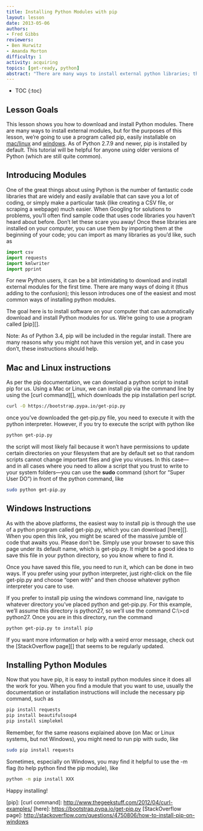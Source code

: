 ```yaml
---
title: Installing Python Modules with pip
layout: lesson
date: 2013-05-06
authors:
- Fred Gibbs
reviewers:
- Ben Hurwitz
- Amanda Morton
difficulty: 1
activity: acquiring
topics: [get-ready, python]
abstract: "There are many ways to install external python libraries; this tutorial explains one of the most common methods using pip."
---
```


* TOC
{:toc}

Lesson Goals
------------

This lesson shows you how to download and install Python modules. There
are many ways to install external modules, but for the purposes of this
lesson, we’re going to use a program called pip, easily installable on [mac/linux](https://pip.pypa.io/en/stable/) and [windows]( https://sites.google.com/site/pydatalog/python/pip-for-windows). As of Python 2.7.9 and newer, pip is installed by default. This tutorial will be helpful for anyone using older versions of Python (which are still quite common).

Introducing Modules
-------------------

One of the great things about using Python is the number of fantastic
code libraries that are widely and easily available that can save you a
lot of coding, or simply make a particular task (like creating a CSV
file, or scraping a webpage) much easier. When Googling for solutions to
problems, you’ll often find sample code that uses code libraries you
haven’t heard about before. Don’t let these scare you away! Once these
libraries are installed on your computer, you can use them by importing
them at the beginning of your code; you can import as many libraries as
you’d like, such as

``` python
import csv
import requests
import kmlwriter
import pprint
```

For new Python users, it can be a bit intimidating to download and
install external modules for the first time. There are many ways of
doing it (thus adding to the confusion); this lesson introduces one of
the easiest and most common ways of installing python modules.

The goal here is to install software on your computer that can
automatically download and install Python modules for us. We’re going to
use a program called [pip][].

Note: As of Python 3.4, pip will be included in the regular install.
There are many reasons why you might not have this version yet, and in
case you don’t, these instructions should help.

## Mac and Linux instructions

As per the pip documentation, we can download a python script to install
pip for us. Using a Mac or Linux, we can install pip via the command
line by using the [curl command][], which downloads the pip installation
perl script.

``` bash
curl -O https://bootstrap.pypa.io/get-pip.py
```

once you’ve downloaded the get-pip.py file, you need to execute it with
the python interpreter. However, if you try to execute the script with
python like

``` bash
python get-pip.py
```

the script will most likely fail because it won’t have permissions to
update certain directories on your filesystem that are by default set so
that random scripts cannot change important files and give you viruses.
In this case—and in all cases where you need to allow a script that you
trust to write to your system folders—you can use the **sudo** command
(short for “Super User DO”) in front of the python command, like

``` bash
sudo python get-pip.py
```

## Windows Instructions

As with the above platforms, the easiest way to install pip is through
the use of a python program called get-pip.py, which you can download
[here][]. When you open this link, you might be scared of the massive
jumble of code that awaits you. Please don’t be. Simply use your browser
to save this page under its default name, which is get-pip.py. It might
be a good idea to save this file in your python directory, so you know
where to find it.

Once you have saved this file, you need to run it, which can be done in
two ways. If you prefer using your python interpreter, just right-click
on the file get-pip.py and choose “open with” and then choose whatever
python interpreter you care to use.

If you prefer to install pip using the windows command line, navigate to
whatever directory you’ve placed python and get-pip.py. For this
example, we’ll assume this directory is python27, so we’ll use the
command C:\\\>cd python27. Once you are in this directory, run the
command

``` bash
python get-pip.py to install pip
```

If you want more information or help with a weird error message, check out the [StackOverflow
page][] that seems to be regularly updated.


Installing Python Modules
-------------------------

Now that you have pip, it is easy to install python modules since it
does all the work for you. When you find a module that you want to use,
usually the documentation or installation instructions will include the
necessary pip command, such as

``` bash
pip install requests
pip install beautifulsoup4
pip install simplekml
```

Remember, for the same reasons explained above (on Mac or Linux systems, but not Windows), you might need to run pip with sudo, like

``` bash
sudo pip install requests
```

Sometimes, especially on Windows, you may find it helpful to use the -m flag (to help python find the pip module), like

``` bash
python -m pip install XXX
```


Happy installing!

  [pip]:
  [curl command]: http://www.thegeekstuff.com/2012/04/curl-examples/
  [here]: https://bootstrap.pypa.io/get-pip.py
  [StackOverflow page]: http://stackoverflow.com/questions/4750806/how-to-install-pip-on-windows
